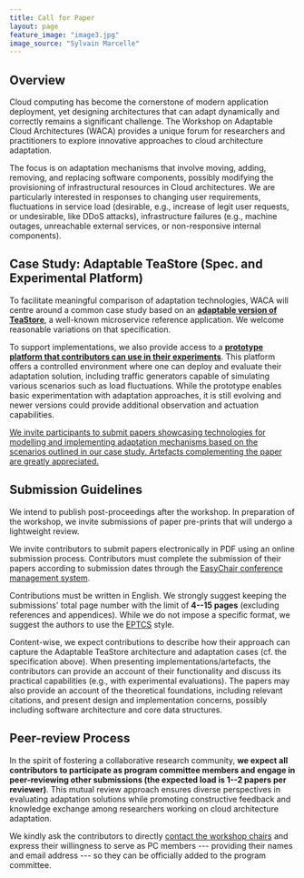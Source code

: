 ```yaml
---
title: Call for Paper
layout: page
feature_image: "image3.jpg"
image_source: "Sylvain Marcelle"
---
```


## Overview

Cloud computing has become the cornerstone of modern application deployment, yet designing architectures that can adapt dynamically and correctly remains a significant challenge. The Workshop on Adaptable Cloud Architectures (WACA) provides a unique forum for researchers and practitioners to explore innovative approaches to cloud architecture adaptation.

The focus is on adaptation mechanisms that involve moving, adding, removing, and replacing software components, possibly modifying the provisioning of infrastructural resources in Cloud architectures. We are particularly interested in responses to changing user requirements, fluctuations in service load (desirable, e.g., increase of legit user requests, or undesirable, like DDoS attacks), infrastructure failures (e.g., machine outages, unreachable external services, or non-responsive internal components).

## Case Study: Adaptable TeaStore (Spec. and Experimental Platform)
To facilitate meaningful comparison of adaptation technologies, WACA will centre around a common case study based on an **[adaptable version of TeaStore](https://arxiv.org/pdf/2412.16060)**, a well-known microservice reference application. We welcome reasonable variations on that specification.

To support implementations, we also provide access to a **[prototype platform that contributors can use in their experiments](https://gitlab.inria.fr/adaptable-teastore/experimentation-platform#)**. This platform offers a controlled environment where one can deploy and evaluate their adaptation solution, including traffic generators capable of simulating various scenarios such as load fluctuations. While the prototype enables basic experimentation with adaptation approaches, it is still evolving and newer versions could provide additional observation and actuation capabilities.

<div class="text-center bg-warning">
<u>We invite participants to submit papers showcasing technologies for modelling and implementing adaptation mechanisms based on the scenarios outlined in our case study. Artefacts complementing the paper are greatly appreciated.</u></div>

## Submission Guidelines

We intend to publish post-proceedings after the workshop. In preparation of the workshop, we invite submissions of paper pre-prints that will undergo a lightweight review.

We invite contributors to submit papers electronically in PDF using an online submission process. Contributors must complete the submission of their papers according to submission dates through the [EasyChair conference management system](https://easychair.org/conferences?conf=waca2025).

Contributions must be written in English. We strongly suggest keeping the submissions' total page number with the limit of **4--15 pages** (excluding references and appendices). While we do not impose a specific format, we suggest the authors to use the [EPTCS](https://cgi.cse.unsw.edu.au/~eptcs/style.shtml) style.

Content-wise, we expect contributions to describe how their approach can capture the Adaptable TeaStore architecture and adaptation cases (cf. the specification above). When presenting implementations/artefacts, the contributors can provide an account of their functionality and discuss its practical capabilities (e.g., with experimental evaluations). The papers may also provide an account of the theoretical foundations, including relevant citations, and present design and implementation concerns, possibly including software architecture and core data structures.

## Peer-review Process

In the spirit of fostering a collaborative research community, **we expect all contributors to participate as program committee members and engage in peer-reviewing other submissions (the expected load is 1--2 papers per reviewer)**. This mutual review approach ensures diverse perspectives in evaluating adaptation solutions while promoting constructive feedback and knowledge exchange among researchers working on cloud architecture adaptation. 

We kindly ask the contributors to directly [contact the workshop chairs]({{site.url}}/committees) and express their willingness to serve as PC members --- providing their names and email address --- so they can be officially added to the program committee.